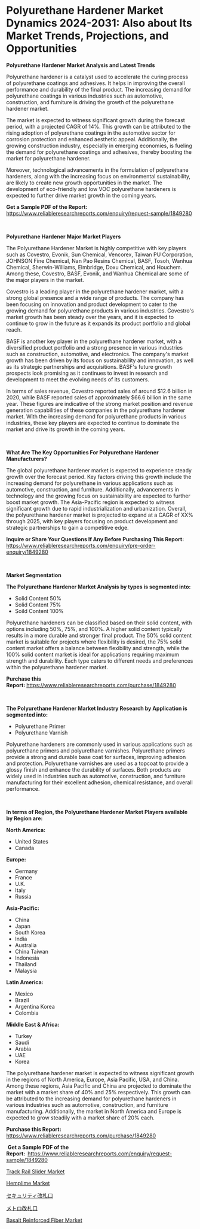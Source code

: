 <p><h1>Polyurethane Hardener Market Dynamics 2024-2031: Also about Its Market Trends, Projections, and Opportunities</h1></p><p><strong>Polyurethane Hardener Market Analysis and Latest Trends</strong></p>
<p><p>Polyurethane hardener is a catalyst used to accelerate the curing process of polyurethane coatings and adhesives. It helps in improving the overall performance and durability of the final product. The increasing demand for polyurethane coatings in various industries such as automotive, construction, and furniture is driving the growth of the polyurethane hardener market.</p><p>The market is expected to witness significant growth during the forecast period, with a projected CAGR of 14%. This growth can be attributed to the rising adoption of polyurethane coatings in the automotive sector for corrosion protection and enhanced aesthetic appeal. Additionally, the growing construction industry, especially in emerging economies, is fueling the demand for polyurethane coatings and adhesives, thereby boosting the market for polyurethane hardener.</p><p>Moreover, technological advancements in the formulation of polyurethane hardeners, along with the increasing focus on environmental sustainability, are likely to create new growth opportunities in the market. The development of eco-friendly and low VOC polyurethane hardeners is expected to further drive market growth in the coming years.</p></p>
<p><strong>Get a Sample PDF of the Report:&nbsp;</strong> <a href="https://www.reliableresearchreports.com/enquiry/request-sample/1849280">https://www.reliableresearchreports.com/enquiry/request-sample/1849280</a></p>
<p>&nbsp;</p>
<p><strong>Polyurethane Hardener Major Market Players</strong></p>
<p><p>The Polyurethane Hardener Market is highly competitive with key players such as Covestro, Evonik, Sun Chemical, Vencorex, Taiwan PU Corporation, JOHNSON Fine Chemical, Nan Pao Resins Chemical, BASF, Tosoh, Wanhua Chemical, Sherwin-Williams, Elmbridge, Doxu Chemical, and Houchem. Among these, Covestro, BASF, Evonik, and Wanhua Chemical are some of the major players in the market.</p><p>Covestro is a leading player in the polyurethane hardener market, with a strong global presence and a wide range of products. The company has been focusing on innovation and product development to cater to the growing demand for polyurethane products in various industries. Covestro's market growth has been steady over the years, and it is expected to continue to grow in the future as it expands its product portfolio and global reach.</p><p>BASF is another key player in the polyurethane hardener market, with a diversified product portfolio and a strong presence in various industries such as construction, automotive, and electronics. The company's market growth has been driven by its focus on sustainability and innovation, as well as its strategic partnerships and acquisitions. BASF's future growth prospects look promising as it continues to invest in research and development to meet the evolving needs of its customers.</p><p>In terms of sales revenue, Covestro reported sales of around $12.6 billion in 2020, while BASF reported sales of approximately $66.6 billion in the same year. These figures are indicative of the strong market position and revenue generation capabilities of these companies in the polyurethane hardener market. With the increasing demand for polyurethane products in various industries, these key players are expected to continue to dominate the market and drive its growth in the coming years.</p></p>
<p>&nbsp;</p>
<p><strong>What Are The Key Opportunities For Polyurethane Hardener Manufacturers?</strong></p>
<p><p>The global polyurethane hardener market is expected to experience steady growth over the forecast period. Key factors driving this growth include the increasing demand for polyurethane in various applications such as automotive, construction, and furniture. Additionally, advancements in technology and the growing focus on sustainability are expected to further boost market growth. The Asia-Pacific region is expected to witness significant growth due to rapid industrialization and urbanization. Overall, the polyurethane hardener market is projected to expand at a CAGR of XX% through 2025, with key players focusing on product development and strategic partnerships to gain a competitive edge.</p></p>
<p><strong>Inquire or Share Your Questions If Any Before Purchasing This Report:</strong> <a href="https://www.reliableresearchreports.com/enquiry/pre-order-enquiry/1849280">https://www.reliableresearchreports.com/enquiry/pre-order-enquiry/1849280</a></p>
<p>&nbsp;</p>
<p><strong>Market Segmentation</strong></p>
<p><strong>The Polyurethane Hardener Market Analysis by types is segmented into:</strong></p>
<p><ul><li>Solid Content 50%</li><li>Solid Content 75%</li><li>Soild Content 100%</li></ul></p>
<p><p>Polyurethane hardeners can be classified based on their solid content, with options including 50%, 75%, and 100%. A higher solid content typically results in a more durable and stronger final product. The 50% solid content market is suitable for projects where flexibility is desired, the 75% solid content market offers a balance between flexibility and strength, while the 100% solid content market is ideal for applications requiring maximum strength and durability. Each type caters to different needs and preferences within the polyurethane hardener market.</p></p>
<p><strong>Purchase this Report:&nbsp;</strong><a href="https://www.reliableresearchreports.com/purchase/1849280">https://www.reliableresearchreports.com/purchase/1849280</a></p>
<p>&nbsp;</p>
<p><strong>The Polyurethane Hardener Market Industry Research by Application is segmented into:</strong></p>
<p><ul><li>Polyurethane Primer</li><li>Polyurethane Varnish</li></ul></p>
<p><p>Polyurethane hardeners are commonly used in various applications such as polyurethane primers and polyurethane varnishes. Polyurethane primers provide a strong and durable base coat for surfaces, improving adhesion and protection. Polyurethane varnishes are used as a topcoat to provide a glossy finish and enhance the durability of surfaces. Both products are widely used in industries such as automotive, construction, and furniture manufacturing for their excellent adhesion, chemical resistance, and overall performance.</p></p>
<p>&nbsp;</p>
<p><strong>In terms of Region, the Polyurethane Hardener Market Players available by Region are:</strong></p>
<p>
    <p> <strong> North America: </strong>
        <ul>
            <li>United States</li>
            <li>Canada</li>
        </ul>
        </p> 
    <p> <strong> Europe: </strong>
        <ul>
            <li>Germany</li>
            <li>France</li>
            <li>U.K.</li>
            <li>Italy</li>
            <li>Russia</li>
        </ul>
        </p> 
    <p> <strong> Asia-Pacific: </strong>
        <ul>
            <li>China</li>
            <li>Japan</li>
            <li>South Korea</li>
            <li>India</li>
            <li>Australia</li>
            <li>China Taiwan</li>
            <li>Indonesia</li>
            <li>Thailand</li>
            <li>Malaysia</li>
        </ul>
        </p> 
    <p> <strong> Latin America: </strong>
        <ul>
            <li>Mexico</li>
            <li>Brazil</li>
            <li>Argentina Korea</li>
            <li>Colombia</li>
        </ul>
        </p> 
    <p> <strong> Middle East & Africa: </strong>
        <ul>
            <li>Turkey</li>
            <li>Saudi</li>
            <li>Arabia</li>
            <li>UAE</li>
            <li>Korea</li>
        </ul>
    </p>
    </p>
<p><p>The polyurethane hardener market is expected to witness significant growth in the regions of North America, Europe, Asia Pacific, USA, and China. Among these regions, Asia Pacific and China are projected to dominate the market with a market share of 40% and 25% respectively. This growth can be attributed to the increasing demand for polyurethane hardeners in various industries such as automotive, construction, and furniture manufacturing. Additionally, the market in North America and Europe is expected to grow steadily with a market share of 20% each.</p></p>
<p><strong>Purchase this Report: </strong><a href="https://www.reliableresearchreports.com/purchase/1849280">https://www.reliableresearchreports.com/purchase/1849280</a></p>
<p>&nbsp;<strong>Get a Sample PDF of the Report:&nbsp;&nbsp;</strong><a href="https://www.reliableresearchreports.com/enquiry/request-sample/1849280">https://www.reliableresearchreports.com/enquiry/request-sample/1849280</a></p>
<p><strong></strong></p>
<p><p><a href="https://issuu.com/reportprime-2/docs/track-rail-slider-market-size-2030.pptx">Track Rail Slider Market</a></p><p><a href="https://github.com/josesg55/Market-Research-Report-List-1/blob/main/hemplime-market.md">Hemplime Market</a></p><p><a href="https://github.com/xtkhtofdt934839/Market-Research-Report-List-1/blob/main/5302732193858.md">セキュリティ改札口</a></p><p><a href="https://github.com/ddwcuskozol07187/Market-Research-Report-List-1/blob/main/6341366193859.md">メトロ改札口</a></p><p><a href="https://issuu.com/reportprime-2/docs/basalt-reinforced-fiber-market-size-2030.pptx">Basalt Reinforced Fiber Market</a></p></p>